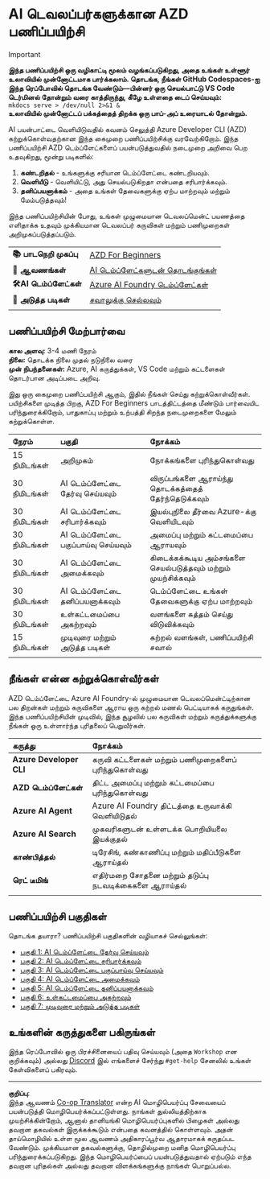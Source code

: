 <!--
CO_OP_TRANSLATOR_METADATA:
{
  "original_hash": "1a87eaee8309cd74837981fdc6834dd9",
  "translation_date": "2025-10-11T15:42:18+00:00",
  "source_file": "workshop/docs/index.md",
  "language_code": "ta"
}
-->
# AI டெவலப்பர்களுக்கான AZD பணிப்பயிற்சி

> [!IMPORTANT]  
> **இந்த பணிப்பயிற்சி ஒரு வழிகாட்டி மூலம் வழங்கப்படுகிறது, அதை உங்கள் உள்ளூர் உலாவியில் முன்னோட்டமாக பார்க்கலாம். தொடங்க, நீங்கள் GitHub Codespaces-ஐ இந்த ரெப்போவில் தொடங்க வேண்டும்—பின்னர் ஒரு செயல்பாட்டு VS Code டெர்மினல் தோன்றும் வரை காத்திருந்து, கீழே உள்ளதை டைப் செய்யவும்:**  
> `mkdocs serve > /dev/null 2>&1 &`  
> **உலாவியில் முன்னோட்டப் பக்கத்தைத் திறக்க ஒரு பாப்-அப் உரையாடல் தோன்றும்.**

AI பயன்பாட்டை வெளியிடுவதில் கவனம் செலுத்தி Azure Developer CLI (AZD) கற்றுக்கொள்வதற்கான இந்த கைமுறை பணிப்பயிற்சிக்கு வரவேற்கிறோம். இந்த பணிப்பயிற்சி AZD டெம்ப்ளேட்களைப் பயன்படுத்துவதில் நடைமுறை அறிவை பெற உதவுகிறது, மூன்று படிகளில்:

1. **கண்டறிதல்** - உங்களுக்கு சரியான டெம்ப்ளேட்டை கண்டறியவும்.
1. **வெளியீடு** - வெளியிட்டு, அது செயல்படுகிறதா என்பதை சரிபார்க்கவும்.
1. **தனிப்பயனாக்கம்** - அதை உங்கள் தேவைகளுக்கு ஏற்ப மாற்றவும் மற்றும் மேம்படுத்தவும்!

இந்த பணிப்பயிற்சியின் போது, உங்கள் முழுமையான டெவலப்மென்ட் பயணத்தை எளிதாக்க உதவும் முக்கியமான டெவலப்பர் கருவிகள் மற்றும் பணிமுறைகள் அறிமுகப்படுத்தப்படும்.

| | | 
|:---|:---|
| **📚 பாடநெறி முகப்பு**| [AZD For Beginners](../README.md)|
| **📖 ஆவணங்கள்** | [AI டெம்ப்ளேட்களுடன் தொடங்குங்கள்](https://learn.microsoft.com/en-us/azure/ai-foundry/how-to/develop/ai-template-get-started)|
| **🛠️AI டெம்ப்ளேட்கள்** | [Azure AI Foundry டெம்ப்ளேட்கள்](https://ai.azure.com/templates) |
|**🚀 அடுத்த படிகள்** | [சவாலுக்கு செல்லவும்](../../../../workshop/docs) |
| | |

## பணிப்பயிற்சி மேற்பார்வை

**கால அளவு:** 3-4 மணி நேரம்  
**நிலை:** தொடக்க நிலை முதல் நடுநிலை வரை  
**முன் நிபந்தனைகள்:** Azure, AI கருத்துக்கள், VS Code மற்றும் கட்டளைகள் தொடர்பான அடிப்படை அறிவு.

இது ஒரு கைமுறை பணிப்பயிற்சி ஆகும், இதில் நீங்கள் செய்து கற்றுக்கொள்வீர்கள். பயிற்சிகளை முடித்த பிறகு, AZD For Beginners பாடத்திட்டத்தை மீண்டும் பார்வையிட பரிந்துரைக்கிறோம், பாதுகாப்பு மற்றும் உற்பத்தி சிறந்த நடைமுறைகளை மேலும் கற்றுக்கொள்ள.

| நேரம்| பகுதி  | நோக்கம் |
|:---|:---|:---|
| 15 நிமிடங்கள் | அறிமுகம் | நோக்கங்களை புரிந்துகொள்வது |
| 30 நிமிடங்கள் | AI டெம்ப்ளேட்டை தேர்வு செய்யவும் | விருப்பங்களை ஆராய்ந்து தொடக்கத்தைத் தேர்ந்தெடுக்கவும் | 
| 30 நிமிடங்கள் | AI டெம்ப்ளேட்டை சரிபார்க்கவும் | இயல்புநிலை தீர்வை Azure-க்கு வெளியிடவும் |
| 30 நிமிடங்கள் | AI டெம்ப்ளேட்டை பகுப்பாய்வு செய்யவும் | அமைப்பு மற்றும் கட்டமைப்பை ஆராயவும் |
| 30 நிமிடங்கள் | AI டெம்ப்ளேட்டை அமைக்கவும் | கிடைக்கக்கூடிய அம்சங்களை செயல்படுத்தவும் மற்றும் முயற்சிக்கவும் |
| 30 நிமிடங்கள் | AI டெம்ப்ளேட்டை தனிப்பயனாக்கவும் | டெம்ப்ளேட்டை உங்கள் தேவைகளுக்கு ஏற்ப மாற்றவும் |
| 30 நிமிடங்கள் | உள்கட்டமைப்பை அகற்றவும் | வளங்களை சுத்தம் செய்து விடுவிக்கவும் |
| 15 நிமிடங்கள் | முடிவுரை மற்றும் அடுத்த படிகள் | கற்றல் வளங்கள், பணிப்பயிற்சி சவால் |
| | |

## நீங்கள் என்ன கற்றுக்கொள்வீர்கள்

AZD டெம்ப்ளேட்டை Azure AI Foundry-ல் முழுமையான டெவலப்மென்ட்டிற்கான பல திறன்கள் மற்றும் கருவிகளை ஆராய ஒரு கற்றல் மணல் பெட்டியாகக் கருதுங்கள். இந்த பணிப்பயிற்சியின் முடிவில், இந்த சூழலில் பல கருவிகள் மற்றும் கருத்துக்களுக்கு நீங்கள் ஒரு உள்ளார்ந்த புரிதலைப் பெறுவீர்கள்.

| கருத்து  | நோக்கம் |
|:---|:---|
| **Azure Developer CLI** | கருவி கட்டளைகள் மற்றும் பணிமுறைகளைப் புரிந்துகொள்வது |
| **AZD டெம்ப்ளேட்கள்**| திட்ட அமைப்பு மற்றும் கட்டமைப்பை புரிந்துகொள்வது |
| **Azure AI Agent**| Azure AI Foundry திட்டத்தை உருவாக்கி வெளியிடுதல் |
| **Azure AI Search**| முகவரிகளுடன் உள்ளடக்க பொறியியலை இயக்குதல் |
| **காண்பித்தல்**| டிரேசிங், கண்காணிப்பு மற்றும் மதிப்பீடுகளை ஆராய்தல் |
| **ரெட் டீமிங்**| எதிர்மறை சோதனை மற்றும் தடுப்பு நடவடிக்கைகளை ஆராய்தல் |
| | |

## பணிப்பயிற்சி பகுதிகள்

தொடங்க தயாரா? பணிப்பயிற்சி பகுதிகளின் வழியாகச் செல்லுங்கள்:

- [பகுதி 1: AI டெம்ப்ளேட்டை தேர்வு செய்யவும்](instructions/1-Select-AI-Template.md)
- [பகுதி 2: AI டெம்ப்ளேட்டை சரிபார்க்கவும்](instructions/2-Validate-AI-Template.md) 
- [பகுதி 3: AI டெம்ப்ளேட்டை பகுப்பாய்வு செய்யவும்](instructions/3-Deconstruct-AI-Template.md)
- [பகுதி 4: AI டெம்ப்ளேட்டை அமைக்கவும்](instructions/4-Configure-AI-Template.md)
- [பகுதி 5: AI டெம்ப்ளேட்டை தனிப்பயனாக்கவும்](instructions/5-Customize-AI-Template.md)
- [பகுதி 6: உள்கட்டமைப்பை அகற்றவும்](instructions/6-Teardown-Infrastructure.md)
- [பகுதி 7: முடிவுரை மற்றும் அடுத்த படிகள்](instructions/7-Wrap-up.md)

## உங்களின் கருத்துகளை பகிருங்கள்

இந்த ரெப்போவில் ஒரு பிரச்சினையைப் பதிவு செய்யவும் (அதை `Workshop` என குறிக்கவும்) அல்லது [Discord](https://aka.ms/foundry/discord) இல் எங்களைச் சேர்ந்து `#get-help` சேனலில் உங்கள் கேள்விகளைப் பகிரவும்.

---

**குறிப்பு**:  
இந்த ஆவணம் [Co-op Translator](https://github.com/Azure/co-op-translator) என்ற AI மொழிபெயர்ப்பு சேவையைப் பயன்படுத்தி மொழிபெயர்க்கப்பட்டுள்ளது. நாங்கள் துல்லியத்திற்காக முயற்சிக்கின்றோம், ஆனால் தானியங்கி மொழிபெயர்ப்புகளில் பிழைகள் அல்லது தவறான தகவல்கள் இருக்கக்கூடும் என்பதை கவனத்தில் கொள்ளவும். அதன் தாய்மொழியில் உள்ள மூல ஆவணம் அதிகாரப்பூர்வ ஆதாரமாகக் கருதப்பட வேண்டும். முக்கியமான தகவல்களுக்கு, தொழில்முறை மனித மொழிபெயர்ப்பு பரிந்துரைக்கப்படுகிறது. இந்த மொழிபெயர்ப்பைப் பயன்படுத்துவதால் ஏற்படும் எந்த தவறான புரிதல்கள் அல்லது தவறான விளக்கங்களுக்கு நாங்கள் பொறுப்பல்ல.